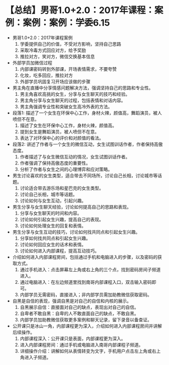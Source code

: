 # 【总结】男哥1.0+2.0：2017年课程：案例：案例：案例：学委6.15

-   男哥1.0+2.0：2017年课程案例
    1.  学委提供自己的价值，不受对方影响，坚持自己思路
    2.  采取冷毒方式回应对方，给予奖励
    3.  推拉对方，笑对方，微信交换基本信息
-   外部学员加微信过程
    1.  内部课密码转到外部课，开场表情需求，不要夸赞
    2.  化妆，吃多回应，推拉对方
    3.  外部学员巩固复习开场应该做的步骤
-   男主角在直播中分享情感问题解决方法，强调坚持自己的思路和专业性。
    1.  男主角喜欢高挑的女生，分享与女生聊天的技巧和经验。
    2.  男主角分享与女生聊天的过程，包括表情和对话内容。
    3.  男主角强调专业性和突破女生高冷外表的方法。
-   段落1: 描述了一个女生在环保中心工作，身材火辣，颜值高，舞蹈演员，被人喷但不在意。
    1.  描述了女生在环保中心工作，身材火辣，颜值高。
    2.  提到女生是舞蹈演员，被人喷但不在意。
    3.  表达了对环保中心的评价和对颜值的看法。
-   段落2: 讲述了作者与一个女生的微信互动，女生试图训话作者，作者保持高傲态度。
    1.  作者描述了与女生微信互动的情况，女生试图训话作者。
    2.  作者强调了保持高傲态度的重要性。
    3.  分析了作者与女生之间的心理博弈和应对策略。
-   男生讨论喜欢的女生类型，适合带去不同场所，讨论自己长相，讨论城市等话题。
    1.  讨论适合带去游乐场和星巴克的女生类型。
    2.  讨论自己长相，城市等话题。
    3.  讨论如何与女生互动，引起兴趣。
-   男生分享与女生聊天经验，讨论如何提高自己的思路和表现。
    1.  分享与女生聊天的时间和内容。
    2.  讨论如何引起女生兴趣，提高自己的表现。
    3.  讨论如何处理女生的回复和表情。
-   男生分享与女生互动的技巧，讨论如何找共同点和引起女生兴趣。
    1.  分享如何找共同点和引起女生兴趣。
    2.  讨论如何回应女生的话术和表情。
    3.  讨论如何进入内部课程，提高互动技巧。
-   介绍如何进入内部课程房间，包括通过手机和电脑进入的步骤，以及密码的获取方式。
    1.  通过手机进入：点击屏幕左上角或右上角的三个点，找到密码房间子频道进入。
    2.  通过电脑进入：在左边频道里找到南哥内部课程入口，双击输入密码即可。
    3.  内部学员无需密码，直接进入；非内部学员需加助教微信获取密码。
-   自黑是自信的表现，强调自黑是对自己的自信和内核的展示。
    1.  自黑展示自信：直接面对自己的缺点，表现出对自己的自信。
    2.  自卑者不敢自黑：自卑的人不敢直面自己的缺点，不敢自黑。
    3.  内部学员加助教微信获取更多案例和聊天记录，留下录音以备查证。
-   公开课只是冰山一角，内部课程更为深入，介绍如何进入内部课程房间并讲解后续操作。
    1.  内部课程深入：公开课只是表面，内部课程更为深入。
    2.  进入内部课程房间：通过手机或电脑进入南哥内部课程子频道。
    3.  详细操作介绍：讲解如何从表情转变为文字，手机用户点击左上角或右上角进入子频道。